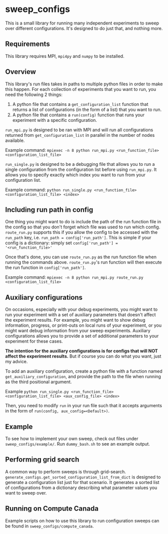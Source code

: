 # sweep_configs
This is a small library for running many independent experiments to sweep over different configurations. It's designed to do just that, and nothing more.

## Requirements
This library requires MPI, `mpi4py` and `numpy` to be installed.

## Overview
This library's run files takes in paths to multiple python files in order to make this happen. For each collection of experiments that you want to run, you need the following 2 things:

1. A python file that contains a `get_configuration_list` function that returns a list of configurations (in the form of a list) that you want to run.
2. A python file that contains a `run(config)` function that runs your experiment with a specific configuration.

`run_mpi.py` is designed to be ran with MPI and will run all configurations returned from `get_configuration_list` in parallel in the number of nodes available.

Example command:
```mpiexec -n 8 python run_mpi.py <run_function_file> <configuration_list_file> ```

`run_single.py` is designed to be a debugging file that allows you to run a single configuration from the configuration list before using `run_mpi.py`. It allows you to specify exactly which index you want to run from your configuration list.

Example command:
```python run_single.py <run_function_file> <configuration_list_file> <index>```

## Including run path in config
One thing you might want to do is include the path of the run function file in the config so that you don't forget which file was used to run which config. `route_run.py` supports this if you allow the config to be accessed with the `run_path` key, i.e. `run_path = config['run_path']`. This is simple if your config is a dictionary: simply set `config['run_path'] = '<run_function_file>'`

Once that's done, you can use `route_run.py` as the run function file when running the commands above. `route_run.py`'s run function will then execute the run function in `config['run_path']`.

Example command:
```mpiexec -n 8 python run_mpi.py route_run.py <configuration_list_file> ```

## Auxiliary configurations
On occasions, especially with your debug experiments, you might want to run your experiment with a set of auxiliary parameters that doesn't affect the experiment results. For example, you might want to show debug information, progress, or print-outs on local runs of your experiment, or you might want debug information from your sweep experiments. Auxiliary configurations allows you to provide a set of additional parameters to your experiment for these cases. 

**The intention for the auxiliary configurations is for configs that will NOT affect the experiment results.** But if course you can do what you want, just my advice.

To add an auxiliary configuration, create a python file with a function named `get_auxiliary_configuration`, and provide the path to the file when running as the third positional argument.

Example `python run_single.py <run_function_file> <configuration_list_file> <aux_config_file> <index>`

Then, you need to modify `run` in your run file such that it accepts arguments in the form of `run(config, aux_config=<Default>)`.

## Example
To see how to implement your own sweep, check out files under `sweep_configs/example/`. Run `dummy_bash.sh` to see an example output.

## Performing grid search
A common way to perform sweeps is through grid-search. `generate_configs.get_sorted_configuration_list_from_dict` is designed to generate a configuration list just for that scenario. It generates a sorted list of configurations from a dictionary describing what parameter values you want to sweep over.

## Running on Compute Canada
Example scripts on how to use this library to run configuration sweeps can be found in `sweep_configs/compute_canada`.

